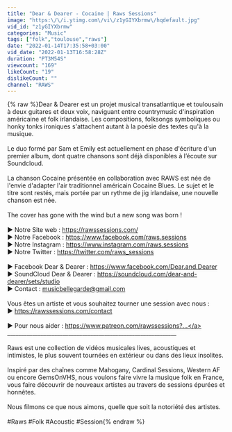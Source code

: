 ```yaml
---
title: "Dear & Dearer - Cocaine | Raws Sessions"
image: "https:\/\/i.ytimg.com\/vi\/z1yGIYXbrmw\/hqdefault.jpg"
vid_id: "z1yGIYXbrmw"
categories: "Music"
tags: ["folk","toulouse","raws"]
date: "2022-01-14T17:35:58+03:00"
vid_date: "2022-01-13T16:58:28Z"
duration: "PT3M54S"
viewcount: "169"
likeCount: "19"
dislikeCount: ""
channel: "RAWS"
---
```

{% raw %}Dear &amp; Dearer est un projet musical transatlantique et toulousain à deux guitares et deux voix, naviguant entre countrymusic d'inspiration américaine et folk irlandaise. Les compositions, folksongs symboliques ou honky tonks ironiques s'attachent autant à la poésie des textes qu'à la musique.<br /><br />Le duo formé par Sam et Emily est actuellement en phase d'écriture d'un premier album, dont quatre chansons sont déjà disponibles à l’écoute sur Soundcloud.<br /><br />La chanson Cocaine présentée en collaboration avec RAWS est née de l'envie d'adapter l'air traditionnel américain Cocaine Blues. Le sujet et le titre sont restés, mais portée par un rythme de jig irlandaise, une nouvelle chanson est née.<br /><br />The cover has gone with the wind but a new song was born !<br /><br />► Notre Site web : <a rel="nofollow" target="blank" href="https://rawssessions.com/">https://rawssessions.com/</a><br />► Notre Facebook : <a rel="nofollow" target="blank" href="https://www.facebook.com/raws.sessions">https://www.facebook.com/raws.sessions</a><br />► Notre Instagram : <a rel="nofollow" target="blank" href="https://www.instagram.com/raws.sessions">https://www.instagram.com/raws.sessions</a><br />► Notre Twitter : <a rel="nofollow" target="blank" href="https://twitter.com/raws_sessions">https://twitter.com/raws_sessions</a><br /><br />► Facebook  Dear &amp; Dearer : <a rel="nofollow" target="blank" href="https://www.facebook.com/Dear.and.Dearer">https://www.facebook.com/Dear.and.Dearer</a><br />► SoundCloud Dear &amp; Dearer : <a rel="nofollow" target="blank" href="https://soundcloud.com/dear-and-dearer/sets/studio">https://soundcloud.com/dear-and-dearer/sets/studio</a><br />► Contact : musicbellegarde@gmail.com<br /><br />Vous êtes un artiste et vous souhaitez tourner une session avec nous :<br />► <a rel="nofollow" target="blank" href="https://rawssessions.com/contact">https://rawssessions.com/contact</a><br /><br />► Pour nous aider : <a rel="nofollow" target="blank" href="https://www.patreon.com/rawssessions?...">https://www.patreon.com/rawssessions?...</a><br />_____________________________________________________________<br /><br />Raws est une collection de vidéos musicales lives, acoustiques et intimistes, le plus souvent tournées en extérieur ou dans des lieux insolites.<br />                              <br />Inspiré par des chaînes comme Mahogany, Cardinal Sessions, Western AF ou encore GemsOnVHS, nous voulons faire vivre la musique folk en France, vous faire découvrir de nouveaux artistes au travers de sessions épurées et honnêtes.<br /><br />Nous filmons ce que nous aimons, quelle que soit la notoriété des artistes.<br /><br />#Raws #Folk #Acoustic #Session{% endraw %}

